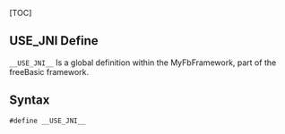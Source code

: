 [TOC]
## __USE_JNI__ Define

`__USE_JNI__` Is a global definition within the MyFbFramework, part of the freeBasic framework.
## Syntax

```freeBasic
#define __USE_JNI__
```


